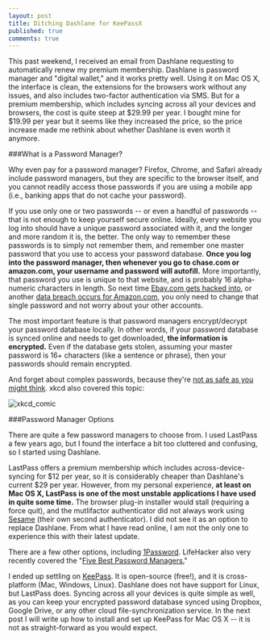 ```yaml
---
layout: post
title: Ditching Dashlane for KeePassX
published: true
comments: true
---
```


This past weekend, I received an email from Dashlane requesting to automatically renew my premium membership. Dashlane is password manager and "digital wallet," and it works pretty well. Using it on Mac OS X, the interface is clean, the extensions for the browsers work without any issues, and also includes two-factor authentication via SMS. But for a premium membership, which includes syncing across all your devices and browsers, the cost is quite steep at $29.99 per year. I bought mine for $19.99 per year but it seems like they increased the price, so the price increase made me rethink about whether Dashlane is even worth it anymore.

###What is a Password Manager? 

Why even pay for a password manager? Firefox, Chrome, and Safari already include password managers, but they are specific to the browser itself, and you cannot readily access those passwords if you are using a mobile app (i.e., banking apps that do not cache your password).

If you use only one or two passwords -- or even a handful of passwords -- that is not enough to keep yourself secure online. Ideally, every website you log into should have a unique password associated with it, and the longer and more random it is, the better. The only way to remember these passwords is to simply not remember them, and remember one master password that you use to access your password database. **Once you log into the password manager, then whenever you go to chase.com or amazon.com, your username and password will autofill.** More importantly, that password you use is unique to that website, and is probably 16 alpha-numeric characters in length. So next time [Ebay.com gets hacked into](http://www.npr.org/blogs/thetwo-way/2014/05/21/314579762/saying-it-was-hacked-ebay-urges-users-to-change-passwords), or another [data breach occurs for Amazon.com](http://time.com/3647988/amazon-xbox-hack-password/), you only need to change that single password and not worry about your other accounts.

The most important feature is that password managers encrypt/decrypt your password database locally. In other words, if your password database is synced online and needs to get downloaded, **the information is encrypted.** Even if the database gets stolen, assuming your master password is 16+ characters (like a sentence or phrase), then your passwords should remain encrypted.

And forget about complex passwords, because they're [not as safe as you might think](http://arstechnica.com/security/2013/06/password-complexity-rules-more-annoying-less-effective-than-length-ones/). xkcd also covered this topic:


![xkcd_comic](http://imgs.xkcd.com/comics/password_strength.png)
 

###Password Manager Options

There are quite a few password managers to choose from. I used LastPass a few years ago, but I found the interface a bit too cluttered and confusing, so I started using Dashlane.

LastPass offers a premium membership which includes across-device-syncing for $12 per year, so it is considerably cheaper than Dashlane's current $29 per year. However, from my personal experience, **at least on Mac OS X, LastPass is one of the most unstable applications I have used in quite some time.** The browser plug-in installer would stall (requiring a force quit), and the mutlifactor authenticator did not always work using [Sesame](https://helpdesk.lastpass.com/security-options/multifactor-authentication-options/sesame-multifactor-authentication-with-a-usb-thumb-drive/) (their own second authenticator). I did not see it as an option to replace Dashlane. From what I have read online, I am not the only one to experience this with their latest update.

There are a few other options, including [1Password](https://agilebits.com/onepassword). LifeHacker also very recently covered the "[Five Best Password Managers.](http://lifehacker.com/5529133/five-best-password-managers)"

I ended up settling on [KeePass](http://keepass.info/). It is open-source (free!), and it is cross-platform (Mac, Windows, Linux). Dashlane does not have support for Linux, but LastPass does. Syncing across all your devices is quite simple as well, as you can keep your encrypted password database synced using Dropbox, Google Drive, or any other cloud file-synchronization service. In the next post I will write up how to install and set up KeePass for Mac OS X -- it is not as straight-forward as you would expect.